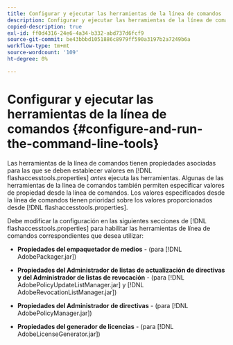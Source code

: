 ```yaml
---
title: Configurar y ejecutar las herramientas de la línea de comandos
description: Configurar y ejecutar las herramientas de la línea de comandos
copied-description: true
exl-id: ff0d4316-24e6-4a34-b332-abd737d6fcf9
source-git-commit: be43bbbd1051886c8979ff590a3197b2a7249b6a
workflow-type: tm+mt
source-wordcount: '109'
ht-degree: 0%

---
```


# Configurar y ejecutar las herramientas de la línea de comandos {#configure-and-run-the-command-line-tools}

Las herramientas de la línea de comandos tienen propiedades asociadas para las que se deben establecer valores en [!DNL flashaccesstools.properties] *antes* ejecuta las herramientas. Algunas de las herramientas de la línea de comandos también permiten especificar valores de propiedad desde la línea de comandos. Los valores especificados desde la línea de comandos tienen prioridad sobre los valores proporcionados desde [!DNL flashaccesstools.properties].

Debe modificar la configuración en las siguientes secciones de [!DNL flashaccesstools.properties] para habilitar las herramientas de línea de comandos correspondientes que desea utilizar:

* **Propiedades del empaquetador de medios** - (para [!DNL AdobePackager.jar])

* **Propiedades del Administrador de listas de actualización de directivas y del Administrador de listas de revocación** - (para [!DNL AdobePolicyUpdateListManager.jar] y [!DNL AdobeRevocationListManager.jar])

* **Propiedades del Administrador de directivas** - (para [!DNL AdobePolicyManager.jar])

* **Propiedades del generador de licencias** - (para [!DNL AdobeLicenseGenerator.jar])

